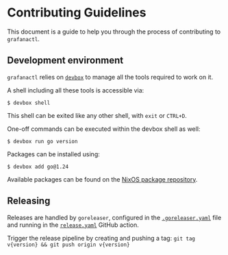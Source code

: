 # Contributing Guidelines

This document is a guide to help you through the process of contributing to `grafanactl`.

## Development environment

`grafanactl` relies on [`devbox`](https://www.jetify.com/devbox/docs/) to manage all
the tools required to work on it.

A shell including all these tools is accessible via:

```console
$ devbox shell
```

This shell can be exited like any other shell, with `exit` or `CTRL+D`.

One-off commands can be executed within the devbox shell as well:

```console
$ devbox run go version
```

Packages can be installed using:

```console
$ devbox add go@1.24
```

Available packages can be found on the [NixOS package repository](https://search.nixos.org/packages).

## Releasing

Releases are handled by `goreleaser`, configured in the
[`.goreleaser.yaml`](./.goreleaser.yaml) file and running in the
[`release.yaml`](./.github/workflows/release.yaml) GitHub action.

Trigger the release pipeline by creating and pushing a tag: `git tag v{version} && git push origin v{version}`
